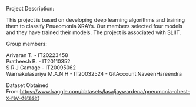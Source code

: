Project Description:

This project is based on developing deep learning algorithms and training them to classify Pnueomonia XRAYs. Our members selected four models and they have trained their models.
The project is associated with SLIIT.

Group members:

Arivaran T. - IT20223458<br/>
Pratheesh B. - IT20110352<br/>
S R J Gamage  - IT20095062	<br/>
Warnakulasuriya M.A.N.H - IT20032524 - GitAccount:NaveenHareendra<br/>

Dataset Obtained From:https://www.kaggle.com/datasets/lasaljaywardena/pneumonia-chest-x-ray-dataset
